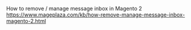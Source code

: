 How to remove / manage message inbox in Magento 2
	https://www.mageplaza.com/kb/how-remove-manage-message-inbox-magento-2.html